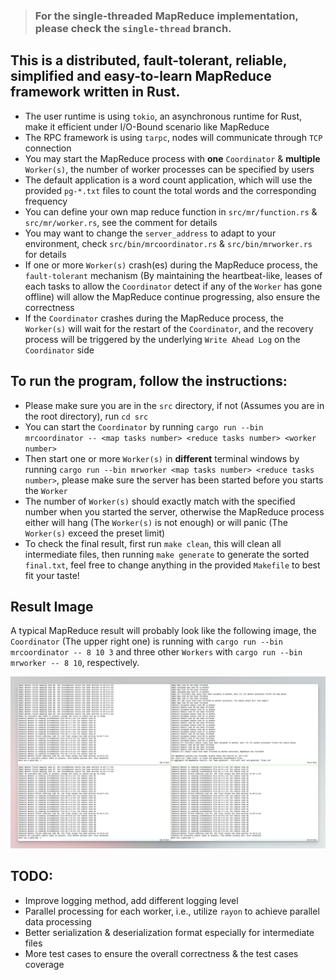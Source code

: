 > ### For the single-threaded MapReduce implementation, please check the `single-thread` branch.

## This is a distributed, fault-tolerant, reliable, simplified and easy-to-learn MapReduce framework written in Rust.
- The user runtime is using `tokio`, an asynchronous runtime for Rust, make it efficient under I/O-Bound scenario like MapReduce
- The RPC framework is using `tarpc`, nodes will communicate through `TCP` connection
- You may start the MapReduce process with **one** `Coordinator` & **multiple** `Worker(s)`, the number of worker processes can be specified by users
- The default application is a word count application, which will use the provided `pg-*.txt` files to count the total words and the corresponding frequency
- You can define your own map reduce function in `src/mr/function.rs` & `src/mr/worker.rs`, see the comment for details
- You may want to change the `server_address` to adapt to your environment, check `src/bin/mrcoordinator.rs` & `src/bin/mrworker.rs` for details
- If one or more `Worker(s)` crash(es) during the MapReduce process, the `fault-tolerant` mechanism (By maintaining the heartbeat-like, leases of each tasks to allow the `Coordinator` detect if any of the `Worker` has gone offline) will allow the MapReduce continue progressing, also ensure the correctness
- If the `Coordinator` crashes during the MapReduce process, the `Worker(s)` will wait for the restart of the `Coordinator`, and the recovery process will be triggered by the underlying `Write Ahead Log` on the `Coordinator` side

## To run the program, follow the instructions:
- Please make sure you are in the `src` directory, if not (Assumes you are in the root directory), run `cd src`
- You can start the `Coordinator` by running `cargo run --bin mrcoordinator -- <map tasks number> <reduce tasks number> <worker number>`
- Then start one or more `Worker(s)` in **different** terminal windows by running `cargo run --bin mrworker <map tasks number> <reduce tasks number>`, please make sure the server has been started before you starts the `Worker`
- The number of `Worker(s)` should exactly match with the specified number when you started the server, otherwise the MapReduce process either will hang (The `Worker(s)` is not enough) or will panic (The `Worker(s)` exceed the preset limit)
- To check the final result, first run `make clean`, this will clean all intermediate files, then running `make generate` to generate the sorted `final.txt`, feel free to change anything in the provided `Makefile` to best fit your taste!

## Result Image

A typical MapReduce result will probably look like the following image, the `Coordinator` (The upper right one) is running with `cargo run --bin mrcoordinator -- 8 10 3` and three other `Workers` with `cargo run --bin mrworker -- 8 10`, respectively.

![MapReduce](img/mapreduce.png)

## TODO:
- Improve logging method, add different logging level
- Parallel processing for each worker, i.e., utilize `rayon` to achieve parallel data processing
- Better serialization & deserialization format especially for intermediate files
- More test cases to ensure the overall correctness & the test cases coverage